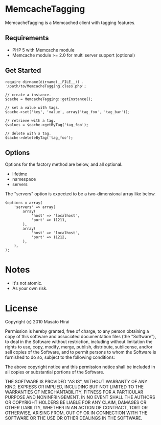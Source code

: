 # MemcacheTagging

MemcacheTagging is a Memcached client with tagging features.

## Requirements

* PHP 5 with Memcache module
* Memcache module >= 2.0 for multi server support (optional)

## Get Started

    require dirname(dirname(__FILE__)) . '/path/to/MemcacheTagging.class.php';
    
    // create a instance.
    $cache = MemcacheTagging::getInstance();
    
    // set a value with tags.
    $cache->set('key', 'value', array('tag_foo', 'tag_bar'));
    
    // retrieve with a tag.
    $values = $cache->getByTag('tag_foo');
    
    // delete with a tag.
    $cache->deleteByTag('tag_foo');

## Options

Options for the factory method are below, and all optional.  

* lifetime
* namespace
* servers

The "servers" option is expected to be a two-dimensional array like below.

    $options = array(
        'servers' => array(
            array(
                'host' => 'localhost',
                'port' => 11211,
            ),
            array(
                'host' => 'localhost',
                'port' => 11212,
            ),
        ),
    );

# Notes

* It's not atomic.
* As your own risk.

# License

Copyright (c) 2010 Masato Hirai

Permission is hereby granted, free of charge, to any person obtaining a copy of this software and associated documentation files (the "Software"), to deal in the Software without restriction, including without limitation the rights to use, copy, modify, merge, publish, distribute, sublicense, and/or sell copies of the Software, and to permit persons to whom the Software is furnished to do so, subject to the following conditions:

The above copyright notice and this permission notice shall be included in all copies or substantial portions of the Software.

THE SOFTWARE IS PROVIDED "AS IS", WITHOUT WARRANTY OF ANY KIND, EXPRESS OR IMPLIED, INCLUDING BUT NOT LIMITED TO THE WARRANTIES OF MERCHANTABILITY, FITNESS FOR A PARTICULAR PURPOSE AND NONINFRINGEMENT. IN NO EVENT SHALL THE AUTHORS OR COPYRIGHT HOLDERS BE LIABLE FOR ANY CLAIM, DAMAGES OR OTHER LIABILITY, WHETHER IN AN ACTION OF CONTRACT, TORT OR OTHERWISE, ARISING FROM, OUT OF OR IN CONNECTION WITH THE SOFTWARE OR THE USE OR OTHER DEALINGS IN THE SOFTWARE.
